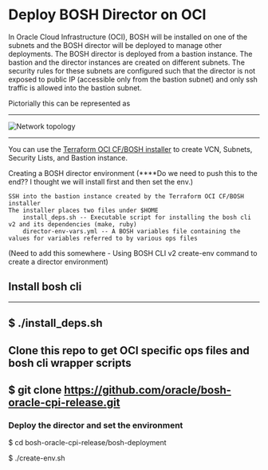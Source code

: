 # Deploy BOSH Director on OCI

In Oracle Cloud Infrastructure (OCI), BOSH will be installed on one of the subnets and the BOSH director will be deployed to manage other deployments. The BOSH director is deployed from a bastion instance. The bastion and the director instances are created on different subnets. The security rules for these subnets are configured such that the director is not exposed to public IP (accessible only from the bastion subnet) and only ssh traffic is allowed into the bastion subnet.

Pictorially this can be represented as

---

![Network topology](bastion_director_topology.png)

---

You can use the [Terraform OCI CF/BOSH installer](https://github.com/oracle/terraform-oci-cf-install) to create VCN, Subnets, Security Lists, and Bastion instance.

Creating a BOSH director environment (****Do we need to push this to the end?? I thought we will install first and then set the env.)

    SSH into the bastion instance created by the Terraform OCI CF/BOSH installer
    The installer places two files under $HOME
        install_deps.sh -- Executable script for installing the bosh cli v2 and its dependencies (make, ruby)
        director-env-vars.yml -- A BOSH variables file containing the values for variables referred to by various ops files


(Need to add this somewhere - Using BOSH CLI v2 create-env command to create a director environment)
## Install bosh cli
------
  $ ./install_deps.sh
-------

Clone this repo to get OCI specific ops files and bosh cli wrapper scripts
-------
  $ git clone https://github.com/oracle/bosh-oracle-cpi-release.git
-------

### Deploy the director and set the environment

   $ cd bosh-oracle-cpi-release/bosh-deployment
   
   $ ./create-env.sh 
